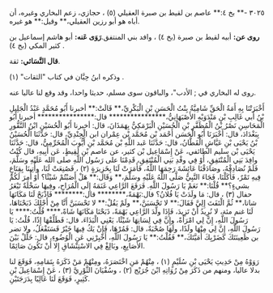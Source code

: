 ٣٠٢٥ -** بخ ٤:** عاصم بن لقيط بن صبرة العقيلي (٥) ، حجازي، زعم البخاري وغيره، أن أباه هو أبو رزين العقيلي،** وقيل:** هو غيره.

**روى عن:** أبيه لقيط بن صبرة (بخ ٤) ، وافد بني المنتفق.**رَوَى عَنه:** أبو هاشم إسماعيل بن كثير المكي (بخ ٤) .

**قال النَّسَائي:** ثقة.

وذكره ابنُ حِبَّان في كتاب "الثقات" (١) .

روى له البخاري في ; الأدب"، والباقون سوى مسلم، حديثا واحدا، وقد وقع لنا عاليا عنه.

أَخْبَرَتْنَا بِهِ أَمَةُ الْحَقِّ شَامِيَّةُ بِنْتُ الْحَسَنِ بْنِ الْبَكْرِيِّ،** قَالَتْ:** أخبرنا أَبُو مُحَمَّدٍ عَبْدُ الْجَلِيلِ بْنُ أَبي غَالِبِ بْنِ مَنْدَوَيْهِ الأَصْبَهَانِيُّ،**************** قال:**************** أخبرنا أَبُو الْمَحَاسِنِ نَصْرُ بْنُ الْمُظَفَّرِ بْنِ الْحُسَيْنِ الْبَرْمَكِيُّ بِهَمَذَانَ، قال: أخبرنا أَبُو الْحُسَيْنِ ابْنُ النَّقُّورِ بِبَغْدَادَ، قال: أَخْبَرَنَا أَبُو الْحَسَن أَحْمَد بْن مُحَمَّد بْن عِمْران ابن الْجِنْدِيِّ، قال: حَدَّثَنَا الْحُسَيْنُ بْنُ يَحْيَى بْنِ عَيَّاشٍ الْقَطَّانُ، قال: حَدَّثَنَا عَبد اللَّهِ بْن مُحَمَّد بْنِ أَيُّوبَ الْمُخَرِّمِيُّ، قال: حَدَّثَنَا يَحْيَى بْن سليم الطائفي، عَنْ إِسْمَاعِيل بْن كثير، عن عاصم بْنِ لَقِيطٍ، عَن أَبِيهِ، قال كُنْتُ وافِدَ بَنِي الْمُنْتَفِقِ، أَوْ فِي وفْدِ بَنِي الْمُنْتَفِقِ، قَدِمْنَا على رَسُول اللَّهِ صلى الله عَلَيْهِ وسَلَّمَ، فَلَمْ نُصَادِفْهُ، وصَادَفْنَا عَائِشَةَ رَحِمَهَا اللَّهُ، فَأَمَرَتْ لَنَا بِخَزِيرَةٍ (٢) ، فَصُنِعَتْ لَنَا، وأُتِينَا بِقِنَاعٍ فِيهِ تَمْرٌ، فَأَكَلْنَا، فَجَاءَ النَّبِيُّ صَلَّى اللَّهُ عَلَيْهِ وسَلَّمَ،** وَقَال:** هَلْ أَصَبْتُمْ شَيْئًا؟ أَوْ أُمِرَ لَكُمْ بشيءٍ؟** قُلْنَا:** نَعَمْ يَا رَسُولَ اللَّهِ. فَرَفَعَ الرَّاعِي غَنَمَهُ إِلَى الْمُرَاحِ، وفِيهَا سَخْلَةٌ تَيْعَرُ حفال (٣) ، قال: مَا ولَدَتْ يَا فُلانُ؟ قال:بَهْمَةً،******** قال:******** فَاذْبَحْ لَنَا مَكَانَهَا شاتا،** ثُمَّ الْتَفَتَ إِلِيَّ فَقَالَ:** لا تَحْسَبَنَّ،** ولَمْ يَقُلْ:** لا تَحْسَبَنَّ أَنَّا مِنْ أَجْلِكَ ذَبَحْنَاهَا، لَنَا غنم مئة، لا نُرِيدُ أَنْ تَزِيدَ، فَإِذَا ولَّدَ الرَّاعِي بَهْمَةً، ذَبَحْنَا مَكَانَهَا شَاةً،**** قُلْتُ:**** يَا رَسُولَ اللَّهِ، إِنَّ لِي امْرَأَةً، وإِنَّ فِي لِسَانِهَا شَيْئًا، يَعْنِي الْبَذَاءَ، قال: فَطَلِّقْهَا إِذًا، قُلْتُ: يَا رَسُولَ اللَّهِ، إِنَّ لِي مِنْهَا ولَدًا، ولَهَا صُحْبَةٌ، قال: فَمُرْهَا، فَإِنْ يَكُ فِيهَا خَيْرٌ فَسَتَفْعَلُ، ولا تضر بن ظَعِينَتَكَ كَضَرْبِكَ أُمَيَّتَكَ،** فَقُلْتُ:** يَا رَسُولَ اللَّهِ، أَخْبِرْنِي عَنِ الْوُضُوءِ، قال: خَلِّلْ بَيْنَ الأَصَابِعِ، وبَالِغْ فِي الاسْتِنْشَاقِ إِلا أَنْ تَكُونَ صَائِمًا.

رَوَوْهُ مِنْ حَدِيثِ يَحْيَى بْنِ سُلَيْمٍ (١) ، مِنْهُمْ مَنِ اخْتَصَرَهُ، ومِنْهُمْ مَنْ ذَكَرَهُ بِتَمَامِهِ، فَوَقَعَ لنا بدلا عاليا، ومنهم من ذَكَرَ مِنْ رُوَاتِهِ ابْنَ جُرَيْج (٢) ، وسُفْيَانَ الثَّوْرِيَّ (٣) ، عَنْ إِسْمَاعِيلَ بْنِ كَثِيرٍ، فَوَقَعَ لَنَا عَالِيًا بِدَرَجَتَيْنِ.